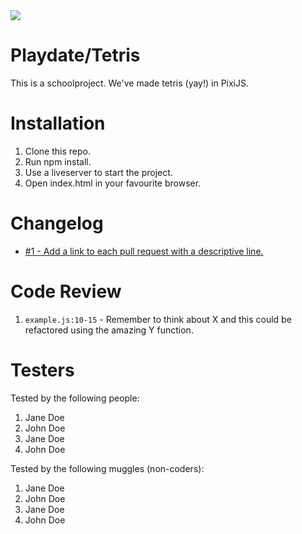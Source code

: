 <img src="https://media.giphy.com/media/26uf1VGKiJqZjItXi/giphy.gif">

# Playdate/Tetris

This is a schoolproject. We've made tetris (yay!) in PixiJS.

# Installation

1. Clone this repo.
2. Run npm install.
3. Use a liveserver to start the project.
4. Open index.html in your favourite browser.

# Changelog

-   [#1 - Add a link to each pull request with a descriptive line.](#1)

# Code Review

1. `example.js:10-15` - Remember to think about X and this could be refactored using the amazing Y function.

# Testers

Tested by the following people:

1. Jane Doe
2. John Doe
3. Jane Doe
4. John Doe

Tested by the following muggles (non-coders):

1. Jane Doe
2. John Doe
3. Jane Doe
4. John Doe
